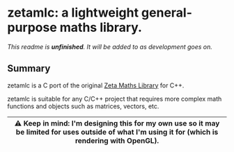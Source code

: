 # zetamlc: a lightweight general-purpose maths library.

_This readme is **unfinished**. It will be added to as development goes on._

## Summary
zetamlc is a C port of the original [Zeta Maths Library](https://github.com/jabenuk/zetaml) for C++.

zetamlc is suitable for any C/C++ project that requires more complex math functions and objects such as matrices, vectors, etc.

| :warning: Keep in mind: I'm designing this for my own use so it may be limited for uses outside of what I'm using it for (which is rendering with OpenGL). |
| - |